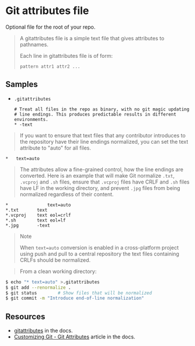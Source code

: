 # Git attributes file


Optional file for the root of your repo.

> A gitattributes file is a simple text file that gives attributes to pathnames.
>
> Each line in gitattributes file is of form:
> 
> `pattern attr1 attr2 ...`


## Samples

- `.gitattributes`
    ```
    # Treat all files in the repo as binary, with no git magic updating
    # line endings. This produces predictable results in different environments.
    * -text
    ```
    

> If you want to ensure that text files that any contributor introduces to the repository have their line endings normalized, you can set the text attribute to "auto" for all files.

```
*	text=auto
```

> The attributes allow a fine-grained control, how the line endings are converted. Here is an example that will make Git normalize `.txt`, `.vcproj` and `.sh` files, ensure that `.vcproj` files have CRLF and `.sh` files have LF in the working directory, and prevent `.jpg` files from being normalized regardless of their content.

```
*               text=auto
*.txt		text
*.vcproj	text eol=crlf
*.sh		text eol=lf
*.jpg		-text
```

> Note
>
> When `text=auto` conversion is enabled in a cross-platform project using push and pull to a central repository the text files containing CRLFs should be normalized.
    
    
> From a clean working directory:

```sh
$ echo "* text=auto" >.gitattributes
$ git add --renormalize .
$ git status        # Show files that will be normalized
$ git commit -m "Introduce end-of-line normalization"
```


## Resources

- [gitattributes](https://git-scm.com/docs/gitattributes) in the docs.
- [Customizing Git - Git Attributes](https://git-scm.com/book/en/v2/Customizing-Git-Git-Attributes) article in the docs.
